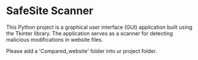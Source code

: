 # SafeSite Scanner
This Python project is a graphical user interface (GUI) application built using the Tkinter library. The application serves as a scanner for detecting malicious modifications in website files.

Please add a 'Compared_website' folder into ur project folder.
